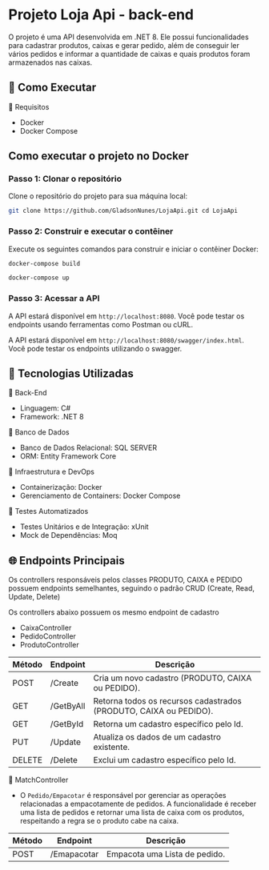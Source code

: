 
# Projeto Loja Api - back-end 

O projeto é uma API desenvolvida em .NET 8. Ele possui funcionalidades para cadastrar produtos, caixas e gerar pedido, além de conseguir ler vários pedidos e informar a quantidade de caixas e quais produtos foram armazenados nas caixas.

## 🚀 Como Executar
🔧 Requisitos

- Docker
- Docker Compose
## Como executar o projeto no Docker

### Passo 1: Clonar o repositório

Clone o repositório do projeto para sua máquina local:
```bash
git clone https://github.com/GladsonNunes/LojaApi.git cd LojaApi
```


### Passo 2: Construir e executar o contêiner

Execute os seguintes comandos para construir e iniciar o contêiner Docker:
```bash
docker-compose build 
```
```bash
docker-compose up
```

### Passo 3: Acessar a API

A API estará disponível em `http://localhost:8080`. Você pode testar os endpoints usando ferramentas como Postman ou cURL.

A API estará disponível em `http://localhost:8080/swagger/index.html`. Você pode testar os endpoints utilizando o swagger.



## 📜 Tecnologias Utilizadas

🔹 Back-End
- Linguagem: C#
- Framework: .NET 8

🔹 Banco de Dados
- Banco de Dados Relacional: SQL SERVER
- ORM: Entity Framework Core


🔹 Infraestrutura e DevOps
- Containerização: Docker
- Gerenciamento de Containers: Docker Compose

🔹 Testes Automatizados
- Testes Unitários e de Integração: xUnit
- Mock de Dependências: Moq


## 🌐 Endpoints Principais

Os controllers responsáveis pelos classes PRODUTO, CAIXA e PEDIDO possuem endpoints semelhantes, seguindo o padrão CRUD (Create, Read, Update, Delete)

Os controllers abaixo possuem os mesmo endpoint de cadastro
- CaixaController
- PedidoController
- ProdutoController

| Método | Endpoint             | Descrição                       |
|--------|----------------------|---------------------------------|
| POST   | /Create              | Cria um novo cadastro (PRODUTO, CAIXA ou PEDIDO).          |
| GET    | /GetByAll            | Retorna todos os recursos cadastrados (PRODUTO, CAIXA ou PEDIDO).     |
| GET    | /GetById             | Retorna um cadastro específico pelo Id.        |
| PUT    | /Update              | Atualiza os dados de um cadastro existente.          |
| DELETE | /Delete              | Exclui um cadastro específico pelo Id.          |

🔹 MatchController

- O `Pedido/Empacotar` é responsável por gerenciar as operações relacionadas a empacotamente de pedidos. A funcionalidade é receber uma lista de pedidos e retornar uma lista de caixa com os produtos, respeitando a regra se o produto cabe na caixa. 


| Método | Endpoint             | Descrição                       |
|--------|----------------------|---------------------------------|
| POST   | /Emapacotar          | Empacota uma Lista de pedido.   |
